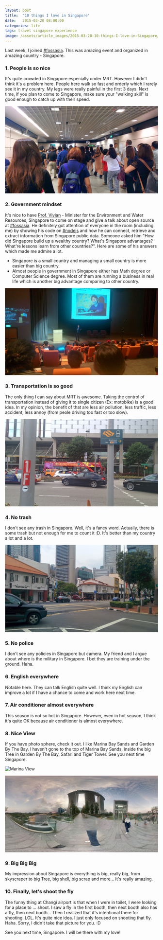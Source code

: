 ```yaml
---
layout: post
title:  "10 things I love in Singapore"
date:   2015-03-20 08:00:00
categories: life
tags: travel singapore experience
image: /assets/article_images/2015-03-20-10-things-I-love-in-Singapore/banner.jpg
---
```


Last week, I joined [#fossasia](https://twitter.com/fossasia). This was amazing event and organized in amazing country - Singapore. 

### 1. People is so nice

It's quite crowded in Singapore especially under MRT. However I didn't think it's a problem here. People here walk so fast and orderly which I rarely see it in my country. My legs were really painful in the first 3 days. Next time, if you plan to come to Singapore, make sure your "walking skill" is good enough to catch up with their speed. 

![Under MRT][people]


### 2. Government mindset

It's nice to have [Prof. Vivian](https://twitter.com/VivianBala) - Minister for the Environment and Water Resources, Singapore to come on stage and give a talk about open source at [#fossasia](https://twitter.com/fossasia). He definitely got attention of everyone in the room (including me) by showing his code on [#nodejs](https://nodejs.org) and how he can connect, retrieve and extract information from Singapore public data. Someone asked him "How did Singapore build up a wealthy country? What's Singapore advantages? What're lessons learn from other countries?". Here are some of his answers which made me admire a lot. 

- Singapore is a small country and managing a small country is more easier than big country. 
- Almost people in government in Singapore either has Math degree or Computer Science degree. Most of them are running a business in real life which is another big advantage comparing to other country. 

![Prof. Vivian on stage at #fossasia][profvivian]


### 3. Transportation is so good

The only thing I can say about MRT is awesome. Taking the control of transportation instead of giving it to single citizen (Ex: motobike) is a good idea. In my opinion, the benefit of that are less air pollution, less traffic, less accident, less annoy (from peole driving too fast or too slow). 

![MRT in Singapore][mrt]


### 4. No trash

I don't see any trash in Singapore. Well, it's a fancy word. Actually, there is some trash but not enough for me to count it :D. It's better than my country a lot and a lot.

![Street near my hotel][street]


### 5. No police

I don't see any policies in Singapore but camera. My friend and I argue about where is the military in Singapore. I bet they are training under the ground. Haha.


### 6. English everywhere 

Notable here. They can talk English quite well. I think my English can improve a lot if I have a chance to come and work here next time. 


### 7. Air conditioner almost everywhere

This season is not so hot in Singapore. However, even in hot season, I think it's quite OK because air conditioner is almost everywhere. 


### 8. Nice View

If you have photo sphere, check it out. I like Marina Bay Sands and Garden By The Bay. I haven't gone to the top of Marina Bay Sands, inside the big Tree in Garden By The Bay, Safari and Tiger Tower. See you next time Singapore. 

![Marina View][marina]

![Marina Bay Sands & Garden By The Bay][garden]

### 9. Big Big Big

My impression about Singapore is everything is big, really big, from skyscraper to big Tree, big shell, big scrap and more... It's really amazing. 


### 10. Finally, let's shoot the fly

The funny thing at Changi airport is that when I were in toilet, I were looking for a place to ... shoot. I saw a fly in the first booth, then next booth also has a fly, then next booth... Then I realized that it's intentional there for shooting. LOL. It's quite nice idea. I just only focused on shooting that fly. Haha. Sorry, I didn't take that picture for you. :D 


See you next time, Singapore. I will be there with my love!


[people]: /assets/article_images/2015-03-20-10-things-I-love-in-Singapore/people.jpg
[profvivian]: /assets/article_images/2015-03-20-10-things-I-love-in-Singapore/profvivian.jpg
[mrt]: /assets/article_images/2015-03-20-10-things-I-love-in-Singapore/mrt.jpg
[street]: /assets/article_images/2015-03-20-10-things-I-love-in-Singapore/street.jpg
[marina]: /assets/article_images/2015-03-20-10-things-I-love-in-Singapore/marina.jpg
[garden]: /assets/article_images/2015-03-20-10-things-I-love-in-Singapore/garden.jpg
